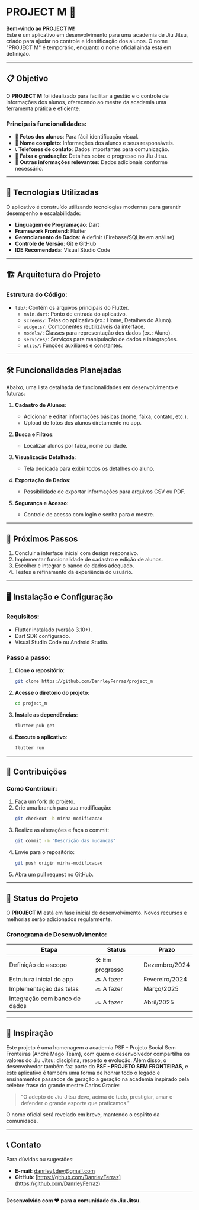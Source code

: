 # PROJECT M 🥋

**Bem-vindo ao PROJECT M!**  
Este é um aplicativo em desenvolvimento para uma academia de Jiu Jitsu, criado para ajudar no controle e identificação dos alunos. O nome "PROJECT M" é temporário, enquanto o nome oficial ainda está em definição. 

---

## 📋 Objetivo
O **PROJECT M** foi idealizado para facilitar a gestão e o controle de informações dos alunos, oferecendo ao mestre da academia uma ferramenta prática e eficiente.  

### Principais funcionalidades:
- 📸 **Fotos dos alunos**: Para fácil identificação visual.
- 📛 **Nome completo**: Informações dos alunos e seus responsáveis.
- 📞 **Telefones de contato**: Dados importantes para comunicação.
- 🥋 **Faixa e graduação**: Detalhes sobre o progresso no Jiu Jitsu.
- 📄 **Outras informações relevantes**: Dados adicionais conforme necessário.

---

## 🚀 Tecnologias Utilizadas
O aplicativo é construído utilizando tecnologias modernas para garantir desempenho e escalabilidade:
- **Linguagem de Programação**: Dart
- **Framework Frontend**: Flutter
- **Gerenciamento de Dados**: A definir (Firebase/SQLite em análise)
- **Controle de Versão**: Git e GitHub
- **IDE Recomendada**: Visual Studio Code

---

## 🏗️ Arquitetura do Projeto
### Estrutura do Código:
- `lib/`: Contém os arquivos principais do Flutter.
  - `main.dart`: Ponto de entrada do aplicativo.
  - `screens/`: Telas do aplicativo (ex.: Home, Detalhes do Aluno).
  - `widgets/`: Componentes reutilizáveis da interface.
  - `models/`: Classes para representação dos dados (ex.: Aluno).
  - `services/`: Serviços para manipulação de dados e integrações.
  - `utils/`: Funções auxiliares e constantes.

---

## 🛠️ Funcionalidades Planejadas
Abaixo, uma lista detalhada de funcionalidades em desenvolvimento e futuras:
1. **Cadastro de Alunos**:
   - Adicionar e editar informações básicas (nome, faixa, contato, etc.).
   - Upload de fotos dos alunos diretamente no app.

2. **Busca e Filtros**:
   - Localizar alunos por faixa, nome ou idade.

3. **Visualização Detalhada**:
   - Tela dedicada para exibir todos os detalhes do aluno.

4. **Exportação de Dados**:
   - Possibilidade de exportar informações para arquivos CSV ou PDF.

5. **Segurança e Acesso**:
   - Controle de acesso com login e senha para o mestre.

---

## 📌 Próximos Passos
1. Concluir a interface inicial com design responsivo.
2. Implementar funcionalidade de cadastro e edição de alunos.
3. Escolher e integrar o banco de dados adequado.
4. Testes e refinamento da experiência do usuário.

---

## 🖥️ Instalação e Configuração
### Requisitos:
- Flutter instalado (versão 3.10+).
- Dart SDK configurado.
- Visual Studio Code ou Android Studio.

### Passo a passo:
1. **Clone o repositório**:
   ```bash
   git clone https://github.com/DanrleyFerraz/project_m
   ```
2. **Acesse o diretório do projeto**:
   ```bash
   cd project_m
   ```
3. **Instale as dependências**:
   ```bash
   flutter pub get
   ```
4. **Execute o aplicativo**:
   ```bash
   flutter run
   ```

---

## 🔗 Contribuições
### Como Contribuir:
1. Faça um fork do projeto.
2. Crie uma branch para sua modificação:
   ```bash
   git checkout -b minha-modificacao
   ```
3. Realize as alterações e faça o commit:
   ```bash
   git commit -m "Descrição das mudanças"
   ```
4. Envie para o repositório:
   ```bash
   git push origin minha-modificacao
   ```
5. Abra um pull request no GitHub.

---

## 🌱 Status do Projeto
O **PROJECT M** está em fase inicial de desenvolvimento. Novos recursos e melhorias serão adicionados regularmente.  

### Cronograma de Desenvolvimento:
| Etapa                      | Status         | Prazo          |
|----------------------------|----------------|----------------|
| Definição do escopo        | 🛠️ Em progresso | Dezembro/2024  |
| Estrutura inicial do app   | 🔜 A fazer | Fevereiro/2024  |
| Implementação das telas    | 🔜 A fazer     | Março/2025   |
| Integração com banco de dados | 🔜 A fazer  | Abril/2025 |

---

## 🎨 Inspiração
Este projeto é uma homenagem a academia PSF - Projeto Social Sem Fronteiras (André Mago Team), com quem o desenvolvedor compartilha os valores do Jiu Jitsu: disciplina, respeito e evolução. 
Além disso, o desenvolvedor também faz parte do **PSF - PROJETO SEM FRONTEIRAS**, e este aplicativo é também uma forma de honrar todo o legado e ensinamentos passados de geração a geração na academia inspirado pela célebre frase do grande mestre Carlos Gracie:  

> "O adepto do Jiu-Jitsu deve, acima de tudo, prestigiar, amar e defender o grande esporte que praticamos."

O nome oficial será revelado em breve, mantendo o espírito da comunidade.

---

## 📞 Contato
Para dúvidas ou sugestões:
- **E-mail**: [danrleyf.dev@gmail.com](mailto:danrleyf.dev@gmail.com)
- **GitHub**: [https://github.com/DanrleyFerraz](https://github.com/DanrleyFerraz)

---

**Desenvolvido com ❤️ para a comunidade do Jiu Jitsu.**
